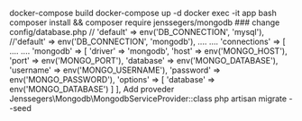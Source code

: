 docker-compose build
docker-compose up -d
docker exec -it app bash
    composer install && composer require jenssegers/mongodb
    ### change config/database.php
                    //    'default' => env('DB_CONNECTION', 'mysql'),
            //'default' => env('DB_CONNECTION', 'mongodb'),
            ....
            ....
            'connections' => [
            ....
            ....
            'mongodb' => [
            'driver'   => 'mongodb',
            'host'     => env('MONGO_HOST'),
            'port'     => env('MONGO_PORT'),
            'database' => env('MONGO_DATABASE'),
            'username' => env('MONGO_USERNAME'),
            'password' => env('MONGO_PASSWORD'),
            'options'  => [
            'database' => env('MONGO_DATABASE')
            ]
            ],
        Add proveder 		
            Jenssegers\Mongodb\MongodbServiceProvider::class
    php artisan migrate --seed

